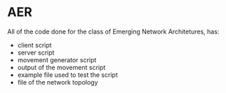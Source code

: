 # AER
All of the code done for the class of Emerging Network Architetures, has:
+ client script
+ server script
+ movement generator script
+ output of the movement script 
+ example file used to test the script
+ file of the network topology 
